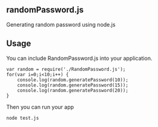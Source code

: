 ## randomPassword.js
Generating random password using node.js

## Usage

You can include RandomPassword.js into your application.

    var random = require('./RandomPassword.js');
    for(var i=0;i<10;i++) {
        console.log(random.generatePassword(10));
        console.log(random.generatePassword(15));
        console.log(random.generatePassword(20));
    }

Then you can run your app

    node test.js


